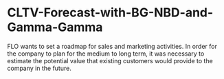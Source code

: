 # CLTV-Forecast-with-BG-NBD-and-Gamma-Gamma
FLO wants to set a roadmap for sales and marketing activities. In order for the company to plan for the medium to long term, it was necessary to estimate the potential value that existing customers would provide to the company in the future.
